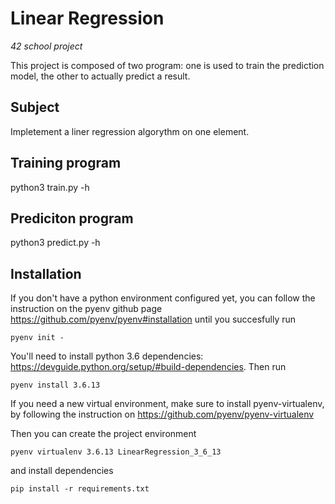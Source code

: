 # Linear Regression
*42 school project*

This project is composed of two program: one is used to train the prediction model, the other to actually predict a result.

## Subject

Impletement a liner regression algorythm on one element.

## Training program

python3 train.py -h

## Prediciton program

python3 predict.py -h

## Installation

If you don't have a python environment configured yet, you can follow the instruction on the pyenv github page https://github.com/pyenv/pyenv#installation until you succesfully run 

<code>pyenv init -</code>

You'll need to install python 3.6 dependencies: https://devguide.python.org/setup/#build-dependencies. Then run

<code>pyenv install 3.6.13</code>

If you need a new virtual environment, make sure to install pyenv-virtualenv, by following the instruction on https://github.com/pyenv/pyenv-virtualenv

Then you can create the project environment

<code>pyenv virtualenv 3.6.13 LinearRegression_3_6_13</code>

and install dependencies

<code>pip install -r requirements.txt</code>